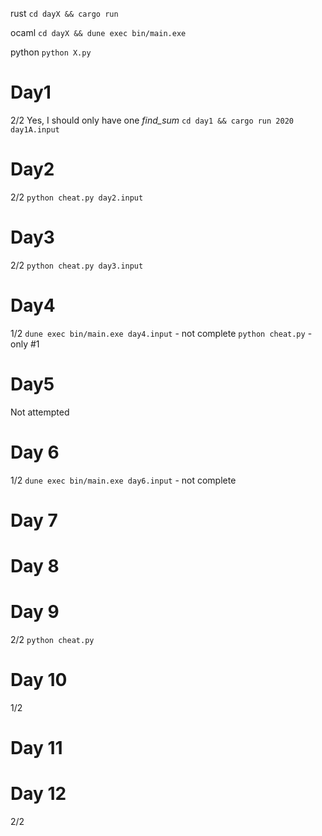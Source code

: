 rust `cd dayX && cargo run`

ocaml `cd dayX && dune exec bin/main.exe`

python `python X.py`

# Day1
2/2
Yes, I should only have one *find_sum*
`cd day1 && cargo run 2020 day1A.input`
# Day2
2/2
`python cheat.py day2.input`
# Day3
2/2
`python cheat.py day3.input`
# Day4
1/2
`dune exec bin/main.exe day4.input` - not complete
`python cheat.py` - only #1
# Day5
Not attempted
# Day 6
1/2
`dune exec bin/main.exe day6.input` - not complete

# Day 7

# Day 8

# Day 9
2/2
`python cheat.py`

# Day 10
1/2
# Day 11

# Day 12
2/2